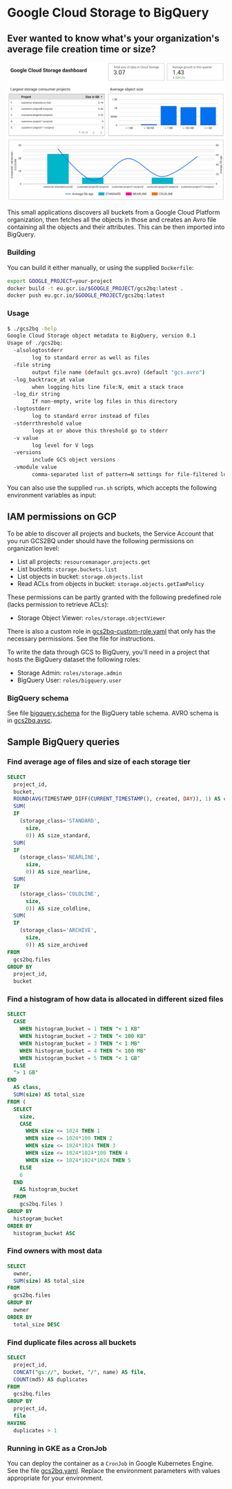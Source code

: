 # Google Cloud Storage to BigQuery

## Ever wanted to know what's your organization's average file creation time or size?

![Datastudio sample dashboard](datastudio.png)

This small applications discovers all buckets from a Google Cloud Platform organization, 
then fetches all the objects in those and creates an Avro file containing all the objects 
and their attributes. This can be then imported into BigQuery.

### Building

You can build it either manually, or using the supplied `Dockerfile`:

```bash
export GOOGLE_PROJECT=your-project
docker build -t eu.gcr.io/$GOOGLE_PROJECT/gcs2bq:latest .
docker push eu.gcr.io/$GOOGLE_PROJECT/gcs2bq:latest
```

### Usage

```bash
$ ./gcs2bq -help
Google Cloud Storage object metadata to BigQuery, version 0.1
Usage of ./gcs2bq:
  -alsologtostderr
    	log to standard error as well as files
  -file string
    	output file name (default gcs.avro) (default "gcs.avro")
  -log_backtrace_at value
    	when logging hits line file:N, emit a stack trace
  -log_dir string
    	If non-empty, write log files in this directory
  -logtostderr
    	log to standard error instead of files
  -stderrthreshold value
    	logs at or above this threshold go to stderr
  -v value
    	log level for V logs
  -versions
    	include GCS object versions
  -vmodule value
    	comma-separated list of pattern=N settings for file-filtered logging
```

You can also use the supplied `run.sh` scripts, which accepts the following
environment variables as input:

## IAM permissions on GCP

To be able to discover all projects and buckets, the Service Account that you
run GCS2BQ under should have the following permissions on organization level:

- List all projects: `resourcemanager.projects.get`
- List buckets: `storage.buckets.list`
- List objects in bucket: `storage.objects.list`
- Read ACLs from objects in bucket: `storage.objects.getIamPolicy`

These permissions can be partly granted with the following predefined role (lacks
permission to retrieve ACLs):

- Storage Object Viewer: `roles/storage.objectViewer`

There is also a custom role in [gcs2bq-custom-role.yaml](gvs2bq-custom-role.yaml) that
only has the necessary permissions. See the file for instructions.

To write the data through GCS to BigQuery, you'll need in a project that hosts the
BigQuery dataset the following roles:

- Storage Admin: `roles/storage.admin`
- BigQuery User: `roles/bigquery.user`

### BigQuery schema

See file [bigquery.schema](bigquery.schema) for the BigQuery table schema. AVRO
schema is in [gcs2bq.avsc](gcs2bq.avsc).

## Sample BigQuery queries

### Find average age of files and size of each storage tier

```sql
SELECT
  project_id,
  bucket,
  ROUND(AVG(TIMESTAMP_DIFF(CURRENT_TIMESTAMP(), created, DAY)), 1) AS created_average_days,
  SUM(
  IF
    (storage_class='STANDARD',
      size,
      0)) AS size_standard,
  SUM(
  IF
    (storage_class='NEARLINE',
      size,
      0)) AS size_nearline,
  SUM(
  IF
    (storage_class='COLDLINE',
      size,
      0)) AS size_coldline,
  SUM(
  IF
    (storage_class='ARCHIVE',
      size,
      0)) AS size_archived
FROM
  gcs2bq.files
GROUP BY
  project_id,
  bucket
```

### Find a histogram of how data is allocated in different sized files

```sql
SELECT
  CASE
    WHEN histogram_bucket = 1 THEN "< 1 KB"
    WHEN histogram_bucket = 2 THEN "< 100 KB"
    WHEN histogram_bucket = 3 THEN "< 1 MB"
    WHEN histogram_bucket = 4 THEN "< 100 MB"
    WHEN histogram_bucket = 5 THEN "< 1 GB"
  ELSE
  "> 1 GB"
END
  AS class,
  SUM(size) AS total_size
FROM (
  SELECT
    size,
    CASE
      WHEN size <= 1024 THEN 1
      WHEN size <= 1024*100 THEN 2
      WHEN size <= 1024*1024 THEN 3
      WHEN size <= 1024*1024*100 THEN 4
      WHEN size <= 1024*1024*1024 THEN 5
    ELSE
    6
  END
    AS histogram_bucket
  FROM
    gcs2bq.files )
GROUP BY
  histogram_bucket
ORDER BY
  histogram_bucket ASC
```

### Find owners with most data

```sql
SELECT
  owner,
  SUM(size) AS total_size
FROM
  gcs2bq.files
GROUP BY
  owner
ORDER BY
  total_size DESC
```

### Find duplicate files across all buckets

```sql
SELECT
  project_id,
  CONCAT("gs://", bucket, "/", name) AS file,
  COUNT(md5) AS duplicates
FROM
  gcs2bq.files
GROUP BY
  project_id,
  file
HAVING
  duplicates > 1
```


### Running in GKE as a CronJob

You can deploy the container as a `CronJob` in Google Kubernetes Engine. See the file
[gcs2bq.yaml](gcs2bq.yaml). Replace the environment parameters with values appropriate
for your environment.





